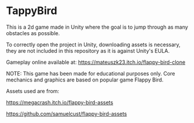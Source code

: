# TappyBird
This is a 2d game made in Unity where the goal is to jump through as many obstacles as possible.

To correctly open the project in Unity, downloading assets is necessary, they are not included in this repository as it is against Unity's EULA.

Gameplay online available at: https://mateuszk23.itch.io/flappy-bird-clone

NOTE: This game has been made for educational purposes only. Core mechanics and graphics are based on popular game Flappy Bird. 

Assets used are from:

https://megacrash.itch.io/flappy-bird-assets

https://github.com/samuelcust/flappy-bird-assets
